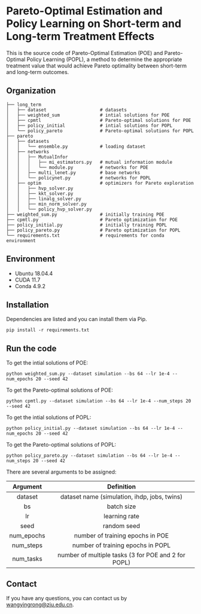 # Pareto-Optimal Estimation and Policy Learning on Short-term and Long-term Treatment Effects

This is the source code of Pareto-Optimal Estimation (POE) and Pareto-Optimal Policy Learning (POPL), a method to determine the appropriate treatment value that would achieve Pareto optimality between short-term and long-term outcomes.


## Organization

```
├── long_term                      
│   ├── dataset                    # datasets
│   ├── weighted_sum               # intial solutions for POE
│   ├── cpmtl                      # Pareto-optimal solutions for POE
│   ├── policy_initial             # intial solutions for POPL
│   └── policy_pareto              # Pareto-optimal solutions for POPL
├── pareto
│   ├── datasets
│   │   └── ensemble.py            # loading dataset
│   ├── networks
│   │   ├── MutualInfor
│   │   │   ├── mi_estimators.py   # mutual information module
│   │   │   └── module.py          # networks for POE
│   │   ├── multi_lenet.py         # base networks
│   │   └── policynet.py           # networks for POPL
│   ├── optim                      # optimizers for Pareto exploration
│   │   ├── hvp_solver.py
│   │   ├── kkt_solver.py
│   │   ├── linalg_solver.py
│   │   ├── min_norm_solver.py
│   │   └── policy_hvp_solver.py
├── weighted_sum.py                # initially training POE 
├── cpmtl.py                       # Pareto optimization for POE
├── policy_initial.py              # initially training POPL
├── policy_pareto.py               # Pareto optimization for POPL
└── requirements.txt               # requirements for conda environment
```





## Environment
- Ubuntu 18.04.4
- CUDA 11.7
- Conda 4.9.2



## Installation

Dependencies are listed and you can install them via Pip.
```
pip install -r requirements.txt
```



## Run the code

To get the intial solutions of POE:
```
python weighted_sum.py --dataset simulation --bs 64 --lr 1e-4 --num_epochs 20 --seed 42
```

To get the Pareto-optimal solutions of POE:
```
python cpmtl.py --dataset simulation --bs 64 --lr 1e-4 --num_steps 20 --seed 42
```

To get the intial solutions of POPL:
```
python policy_initial.py --dataset simulation --bs 64 --lr 1e-4 --num_epochs 20 --seed 42
```

To get the Pareto-optimal solutions of POPL:
```
python policy_pareto.py --dataset simulation --bs 64 --lr 1e-4 --num_steps 20 --seed 42
```


There are several arguments to be assigned:

|   Argument  |                     Definition                      |
| :---------: | :-------------------------------------------------: |
|   dataset   |     dataset name (simulation, ihdp, jobs, twins)    |
|      bs     |                    batch size                       |
|      lr     |                  learning rate                      |
|     seed    |                   random seed                       |
|  num_epochs |          number of training epochs in POE           |
|  num_steps  |          number of training epochs in POPL          |
|  num_tasks  | number of multiple tasks (3 for POE and 2 for POPL) |







## Contact
If you have any questions, you can contact us by wangyingrong@zju.edu.cn.
